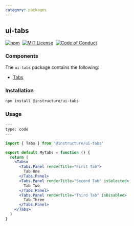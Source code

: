 ```yaml
---
category: packages
---
```


## ui-tabs

[![npm][npm]][npm-url]&nbsp;
[![MIT License][license-badge]][license]&nbsp;
[![Code of Conduct][coc-badge]][coc]

### Components

The `ui-tabs` package contains the following:

- [Tabs](#Tabs)

### Installation

```sh
npm install @instructure/ui-tabs
```

### Usage

```jsx
---
type: code
---

import { Tabs } from '@instructure/ui-tabs'

export default MyTabs = function () {
  return (
    <Tabs>
      <Tabs.Panel renderTitle="First Tab">
        Tab One
      </Tabs.Panel>
      <Tabs.Panel renderTitle="Second Tab" isSelected>
        Tab Two
      </Tabs.Panel>
      <Tabs.Panel renderTitle="Third Tab" isDisabled>
        Tab Three
      </Tabs.Panel>
    </Tabs>
  )
}
```

[npm]: https://img.shields.io/npm/v/@instructure/ui-tabs.svg
[npm-url]: https://npmjs.com/package/@instructure/ui-tabs
[license-badge]: https://img.shields.io/npm/l/instructure-ui.svg?style=flat-square
[license]: https://github.com/instructure/instructure-ui/blob/master/LICENSE
[coc-badge]: https://img.shields.io/badge/code%20of-conduct-ff69b4.svg?style=flat-square
[coc]: https://github.com/instructure/instructure-ui/blob/master/CODE_OF_CONDUCT.md
